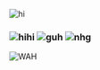 ![hi](https://files.catbox.moe/xx40ly.png)
### ![hihi](https://graphic.neocities.org/tumblr_lq2uurJ8pQ1qg9aa7.gif) ![guh](https://i.imgur.com/RTrrlV1.png) ![nhg](https://graphic.neocities.org/Rose_11.gif)
![WAH](https://graphic.neocities.org/tumblr_o0gs5nuYjC1tfhjhgo9_250.gif)

